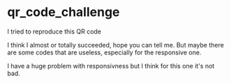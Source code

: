 # qr_code_challenge

I tried to reproduce this QR code 

I think I almost or totally succeeded, hope you can tell me. 
But maybe there are some codes that are useless, especially for the responsive one. 

I have a huge problem with responsivness but I think for this one it's not bad. 
